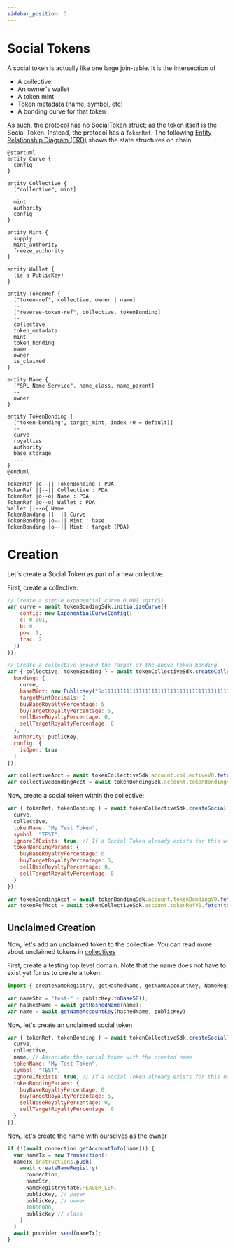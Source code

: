 ```yaml
---
sidebar_position: 3
---
```


# Social Tokens

A social token is actually like one large join-table. It is the intersection of

  * A collective
  * An owner's wallet
  * A token mint
  * Token metadata (name, symbol, etc)
  * A bonding curve for that token

As such, the protocol has no SocialToken struct; as the token itself is the Social Token. Instead, the protocol has a `TokenRef`. The following [Entity Relationship Diagram (ERD)](https://plantuml.com/ie-diagram) shows the state structures on chain 

```plantuml
@startuml
entity Curve {
  config
}

entity Collective {
  ["collective", mint]
  --
  mint
  authority
  config
}

entity Mint {
  supply
  mint_authority
  freeze_authority
}

entity Wallet {
  (is a PublicKey)
}

entity TokenRef {
  ["token-ref", collective, owner | name]
  --
  ["reverse-token-ref", collective, tokenBonding]
  --
  collective
  token_metadata
  mint
  token_bonding
  name
  owner
  is_claimed
}

entity Name {
  ["SPL Name Service", name_class, name_parent]
  --
  owner
}

entity TokenBonding {
  ["token-bonding", target_mint, index (0 = default)]
  --
  curve
  royalties
  authority
  base_storage
  ...
}
@enduml

TokenRef |o--|| TokenBonding : PDA
TokenRef ||--|| Collective : PDA
TokenRef |o--o| Name : PDA
TokenRef |o--o| Wallet : PDA
Wallet ||--o{ Name
TokenBonding ||--|| Curve
TokenBonding |o--|| Mint : base
TokenBonding |o--|| Mint : target (PDA)
```

# Creation

Let's create a Social Token as part of a new collective.

First, create a collective:

```js async name=collective
// Create a simple exponential curve 0.001 sqrt(S)
var curve = await tokenBondingSdk.initializeCurve({
    config: new ExponentialCurveConfig({
    c: 0.001,
    b: 0,
    pow: 1,
    frac: 2
  })
});

// Create a collective around the Target of the above token bonding
var { collective, tokenBonding } = await tokenCollectiveSdk.createCollective({
  bonding: {
    curve,
    baseMint: new PublicKey("So11111111111111111111111111111111111111112"),
    targetMintDecimals: 2,
    buyBaseRoyaltyPercentage: 5,
    buyTargetRoyaltyPercentage: 5,
    sellBaseRoyaltyPercentage: 0,
    sellTargetRoyaltyPercentage: 0
  },
  authority: publicKey,
  config: {
    isOpen: true
  }
});

var collectiveAcct = await tokenCollectiveSdk.account.collectiveV0.fetch(collective);
var collectiveBondingAcct = await tokenBondingSdk.account.tokenBondingV0.fetch(tokenBonding);
```

Now, create a social token within the collective:

```js async name=token deps=collective
var { tokenRef, tokenBonding } = await tokenCollectiveSdk.createSocialToken({
  curve,
  collective,
  tokenName: "My Test Token",
  symbol: "TEST",
  ignoreIfExists: true, // If a Social Token already exists for this wallet, ignore.
  tokenBondingParams: {
    buyBaseRoyaltyPercentage: 0,
    buyTargetRoyaltyPercentage: 5,
    sellBaseRoyaltyPercentage: 0,
    sellTargetRoyaltyPercentage: 0
  }
});

var tokenBondingAcct = await tokenBondingSdk.account.tokenBondingV0.fetch(tokenBonding);
var tokenRefAcct = await tokenCollectiveSdk.account.tokenRefV0.fetch(tokenRef);
```

## Unclaimed Creation

Now, let's add an unclaimed token to the collective. You can read more about unclaimed tokens in [collectives](./collectives)

First, create a testing top level domain. Note that the name does not have to exist yet for us to create a token:

```js
import { createNameRegistry, getHashedName, getNameAccountKey, NameRegistryState } from "@solana/spl-name-service";
```

```js async name=name
var nameStr = "test-" + publicKey.toBase58();
var hashedName = await getHashedName(name);
var name = await getNameAccountKey(hashedName, publicKey)
```

Now, let's create an unclaimed social token 

```js async name=unclaimed deps=collective,name
var { tokenRef, tokenBonding } = await tokenCollectiveSdk.createSocialToken({
  curve,
  collective,
  name, // Associate the social token with the created name
  tokenName: "My Test Token",
  symbol: "TEST",
  ignoreIfExists: true, // If a Social Token already exists for this name, ignore.
  tokenBondingParams: {
    buyBaseRoyaltyPercentage: 0,
    buyTargetRoyaltyPercentage: 5,
    sellBaseRoyaltyPercentage: 0,
    sellTargetRoyaltyPercentage: 0
  }
});
```

Now, let's create the name with ourselves as the owner
```js async name=create_name deps=name
if (!(await connection.getAccountInfo(name))) {
  var nameTx = new Transaction()
  nameTx.instructions.push(
    await createNameRegistry(
      connection,
      nameStr,
      NameRegistryState.HEADER_LEN,
      publicKey, // payer
      publicKey, // owner
      10000000,
      publicKey // class
    )
  )
  await provider.send(nameTx);
}
```